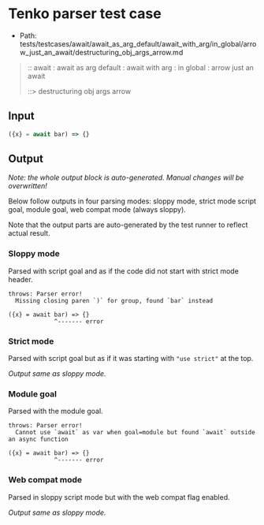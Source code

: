 # Tenko parser test case

- Path: tests/testcases/await/await_as_arg_default/await_with_arg/in_global/arrow_just_an_await/destructuring_obj_args_arrow.md

> :: await : await as arg default : await with arg : in global : arrow just an await
>
> ::> destructuring obj args arrow

## Input

`````js
({x} = await bar) => {}
`````

## Output

_Note: the whole output block is auto-generated. Manual changes will be overwritten!_

Below follow outputs in four parsing modes: sloppy mode, strict mode script goal, module goal, web compat mode (always sloppy).

Note that the output parts are auto-generated by the test runner to reflect actual result.

### Sloppy mode

Parsed with script goal and as if the code did not start with strict mode header.

`````
throws: Parser error!
  Missing closing paren `)` for group, found `bar` instead

({x} = await bar) => {}
             ^------- error
`````

### Strict mode

Parsed with script goal but as if it was starting with `"use strict"` at the top.

_Output same as sloppy mode._

### Module goal

Parsed with the module goal.

`````
throws: Parser error!
  Cannot use `await` as var when goal=module but found `await` outside an async function

({x} = await bar) => {}
             ^------- error
`````


### Web compat mode

Parsed in sloppy script mode but with the web compat flag enabled.

_Output same as sloppy mode._
